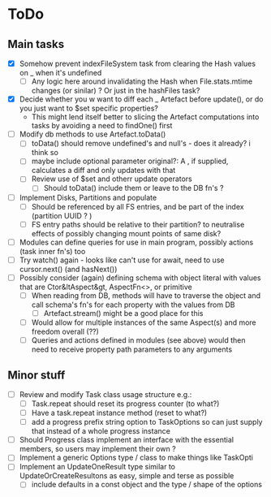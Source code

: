 # ToDo

## Main tasks

- [X] Somehow prevent indexFileSystem task from clearing the Hash values on _ when it's undefined
  - [ ] Any logic here around invalidating the Hash when File.stats.mtime changes (or sinilar) ? Or just in the hashFiles task?
- [X] Decide whether you w want to diff each _ Artefact before update(), or do you just want to $set specific properties?
  - This might lend itself better to slicing the Artefact computations into tasks by avoiding a need to findOne() first
- [ ] Modify db methods to use Artefact.toData()
  - [ ] toData() should remove undefined's and null's - does it already? i think so
  - [ ] maybe include optional parameter original?: A , if supplied, calculates a diff and only updates with that
  - [ ] Review use of $set and otherr update operators
    - [ ] Should toData() include them or leave to the DB fn's ?
- [ ] Implement Disks, Partitions and populate
  - [ ] Should be referenced by all FS entries, and be part of the index (partition UUID ? )
  - [ ] FS entry paths should be relative to their partition? to neutralise effects of possibly changing mount points of same disk?
- [ ] Modules can define queries for use in main program, possibly actions (task inner fn's) too
- [ ] Try watch() again - looks like can't use for await, need to use cursor.next() (and hasNext())
- [ ] Possibly consider (again) defining schema with object literal with values that are Ctor&ltAspect&gt, AspectFn<>, or primitive
  - [ ] When reading from DB, methods will have to traverse the object and call schema's fn's for each property with the values from DB
    - [ ] Artefact.stream() might be a good place for this
  - [ ] Would allow for multiple instances of the same Aspect(s) and more freedom overall (??)
  - [ ] Queries and actions defined in modules (see above) would then need to receive property path parameters to any arguments

## Minor stuff

- [ ] Review and modify Task class usage structure e.g.:
  - [ ] Task.repeat should reset its progress counter (to what?)
  - [ ] Have a task.repeat instance method (reset to what?)
  - [ ] add a progress prefix string option to TaskOptions so can just supply that instead of a whole progress instance
- [ ] Should Progress class implement an interface with the essential members, so users may implement their own ?
- [ ] Implement a generic Options type / class to make things like TaskOpti
- [ ] Implement an UpdateOneResult type similar to UpdateOrCreateResultons as easy, simple and terse as possible
  - [ ] include defaults in a const object and the type / shape of the options
